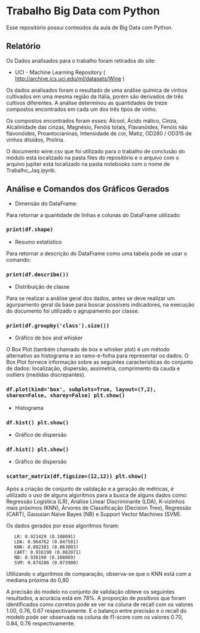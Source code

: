 # Trabalho Big Data com Python

Esse repositório possui conteúdos da aula de Big Data com Python.

## Relatório

Os Dados analisados para o trabalho foram retirados do site: 

* UCI - Machine Learning Repository ( http://archive.ics.uci.edu/ml/datasets/Wine )

Os dados analisados foram o resultado de uma análise química de vinhos cultivados em uma mesma região da Itália, porém são derivados 
de três cultivos diferentes. A análise determinou as quantidades de treze compostos encontrados em cada um dos três tipos de vinho.

Os compostos encontrados foram esses: Álcool, Ácido málico, Cinza, Alcalinidade das cinzas, Magnésio, Fenóis totais, Flavanóides, 
Fenóis não flavonóides, Proantocianinas, Intensidade de cor, Matiz, OD280 / OD315 de vinhos diluídos, Prolina.

O documento wine.csv que foi utilizado para o trabalho de conclusão do módulo está localizado na pasta files do repositório e o arquivo 
com o arquivo jupiter está localizado na pasta notebooks com o nome de Trabalho_Jaq.ipynb.

## Análise e Comandos dos Gráficos Gerados

* Dimensão do DataFrame:

Para retornar a quantidade de linhas e colunas do DataFrame utilizado:

### `print(df.shape)`

* Resumo estatístico

Para retornar a descrição do DataFrame como uma tabela pode se usar o comando:

### `print(df.describe())`

* Distribuição de classe

Para se realizar a análise geral dos dados, antes se deve realizar um agurpamento geral da base para buscar possíveis indicadores, na execução 
do documento foi utilizado o agrupamento por classe.

### `print(df.groupby('class').size())`

* Gráfico de box and whisker

O Box Plot (também chamado de box e whisker plot) é um método alternativo ao histograma e ao ramo-e-folha para representar os dados. O Box Plot fornece informação sobre as seguintes características do conjunto de dados: localização, dispersão, assimetria, comprimento da cauda e outliers (medidas discrepantes).

### `df.plot(kind='box', subplots=True, layout=(7,2), sharex=False, sharey=False) plt.show()`

* Histograma

### `df.hist() plt.show()`

* Gráfico de dispersão

### `df.hist() plt.show()`

* Gráfico de dispersão

### `scatter_matrix(df,figsize=(12,12)) plt.show()`

Após a criação de conjunto de validação e a geração de métricas, é utilizado o uso de alguns algoritmos para a busca de alguns dados como:
Regressão Logística (LR), Análise Linear Discriminante (LDA), K-vizinhos mais próximos (KNN), Árvores de Classificação (Decision Tree),
Regressão (CART), Gaussian Naive Bayes (NB) e Support Vector Machines (SVM).

Os dados gerados por esse algoritmos foram:

 ```
    LR: 0.921429 (0.108091)
    LDA: 0.964762 (0.047581)
    KNN: 0.802381 (0.063003)
    CART: 0.916190 (0.082071)
    NB: 0.936190 (0.108069)
    SVM: 0.874286 (0.073900)
 ```

Utilizando o algoritmos de comparação, observa-se que o KNN está com a mediana próxima do 0,80

A precisão do modelo no conjunto de validação obteve os seguintes resultados, a acurácia está em 78%. A proporção de positivos 
que foram identificados como corretos pode se ver na coluna de recall com os valores 1.00, 0.76, 0.67 respectivamente. E o balanço 
entre precisão e o recall do modelo pode ser observada na coluna de f1-score com os valores 0.70, 0.84, 0.76 respectivamente.